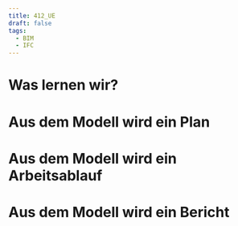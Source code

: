 ```yaml
---
title: 412_UE
draft: false
tags:
  - BIM
  - IFC
---
```


# Was lernen wir?


# Aus dem Modell wird ein Plan




# Aus dem Modell wird ein Arbeitsablauf





# Aus dem Modell wird ein Bericht




